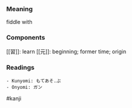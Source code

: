 ### Meaning

fiddle with

### Components

[[習]]: learn [[元]]: beginning; former time; origin

### Readings

```
- Kunyomi: もてあそ.ぶ
- Onyomi: ガン
```

#kanji